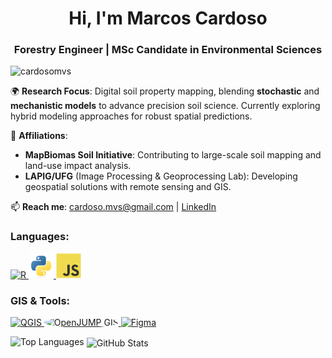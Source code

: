 <h1 align="center">Hi, I'm Marcos Cardoso</h1>
<h3 align="center">Forestry Engineer | MSc Candidate in Environmental Sciences</h3>

<p align="left"> 
  <img src="https://komarev.com/ghpvc/?username=cardosomvs&label=Profile%20views&color=0e75b6&style=flat" alt="cardosomvs" /> 
</p>

🌍 **Research Focus**: Digital soil property mapping, blending **stochastic** and **mechanistic models** to advance precision soil science. Currently exploring hybrid modeling approaches for robust spatial predictions.  

🔬 **Affiliations**:  
- **MapBiomas Soil Initiative**: Contributing to large-scale soil mapping and land-use impact analysis.  
- **LAPIG/UFG** (Image Processing & Geoprocessing Lab): Developing geospatial solutions with remote sensing and GIS.  

📫 **Reach me**: [cardoso.mvs@gmail.com](mailto:cardoso.mvs@gmail.com) | <a href="https://linkedin.com/in/marcos-vinicius-souza-cardoso" target="blank">LinkedIn</a>  

<h3 align="left">Languages:</h3>
<p align="left"> 
  <a href="https://www.r-project.org/" target="_blank" rel="noreferrer">
    <img src="https://www.vectorlogo.zone/logos/r-project/r-project-icon.svg" alt="R" width="40" height="40" />
  </a>
  <a href="https://www.python.org" target="_blank" rel="noreferrer">
    <img src="https://raw.githubusercontent.com/devicons/devicon/master/icons/python/python-original.svg" alt="Python" width="40" height="40" />
  </a>
  <a href="https://developer.mozilla.org/en-US/docs/Web/JavaScript" target="_blank" rel="noreferrer">
    <img src="https://raw.githubusercontent.com/devicons/devicon/master/icons/javascript/javascript-original.svg" alt="JavaScript" width="40" height="40" />
  </a>
</p>

<h3 align="left">GIS & Tools:</h3>
<p align="left"> 
  <a href="https://qgis.org" target="_blank" rel="noreferrer">
    <img src="https://www.vectorlogo.zone/logos/qgis/qgis-icon.svg" alt="QGIS" width="40" height="40" />
  </a>
  <a href="https://openjump.org" target="_blank" rel="noreferrer">
    <img src="https://upload.wikimedia.org/wikipedia/commons/thumb/d/df/OpenJUMP_icon.svg/240px-OpenJUMP_icon.svg.png" alt="OpenJUMP GIS" width="40" height="40" style="border-radius: 50%;" />
  </a>
  <a href="https://www.figma.com/" target="_blank" rel="noreferrer">
    <img src="https://www.vectorlogo.zone/logos/figma/figma-icon.svg" alt="Figma" width="40" height="40" />
  </a>
  <!-- Add more tools like GDAL, Google Earth Engine, etc. here -->
</p>

<!-- GitHub Stats -->
<p><img align="left" src="https://github-readme-stats.vercel.app/api/top-langs?username=cardosomvs&show_icons=true&locale=en&layout=compact" alt="Top Languages" /></p>
<p>&nbsp;<img align="center" src="https://github-readme-stats.vercel.app/api?username=cardosomvs&show_icons=true&locale=en" alt="GitHub Stats" /></p>
